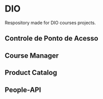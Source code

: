 # DIO
Respository made for DIO courses projects.

## Controle de Ponto de Acesso

## Course Manager

## Product Catalog

## People-API
